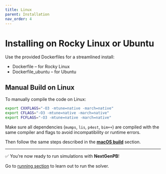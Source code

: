 ```yaml
---
title: Linux
parent: Installation
nav_order: 4
---
```


# Installing on Rocky Linux or Ubuntu

Use the provided Dockerfiles for a streamlined install:
- Dockerfile – for Rocky Linux
- Dockerfile_ubuntu – for Ubuntu

## Manual Build on Linux

To manually compile the code on Linux:

```bash
export CXXFLAGS="-O3 -mtune=native -march=native"
export CFLAGS="-O3 -mtune=native -march=native"
export FCFLAGS="-O3 -mtune=native -march=native"
```

Make sure all dependencies (`mumps`, `lis`, `p4est`, `bim++`) are compiled with the same compiler and flags to avoid incompatibility or runtime errors.

Then follow the same steps described in the [**macOS build**](mac) section.

---

✅ You’re now ready to run simulations with **NextGenPB**!

Go to [running section](/nextgenpb_tutorial/docs/guide/run/) to learn out to run the solver.

